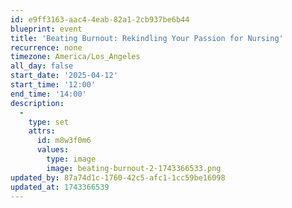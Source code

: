 ```yaml
---
id: e9ff3163-aac4-4eab-82a1-2cb937be6b44
blueprint: event
title: 'Beating Burnout: Rekindling Your Passion for Nursing'
recurrence: none
timezone: America/Los_Angeles
all_day: false
start_date: '2025-04-12'
start_time: '12:00'
end_time: '14:00'
description:
  -
    type: set
    attrs:
      id: m8w3f0m6
      values:
        type: image
        image: beating-burnout-2-1743366533.png
updated_by: 87a74d1c-1760-42c5-afc1-1cc59be16098
updated_at: 1743366539
---
```

